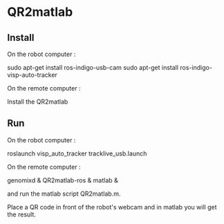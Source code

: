 # QR2matlab

## Install

On the robot computer :

sudo apt-get install ros-indigo-usb-cam
sudo apt-get install ros-indigo-visp-auto-tracker

On the remote computer :

Install the QR2matlab

## Run

On the robot computer :

roslaunch visp_auto_tracker tracklive_usb.launch

On the remote computer :

genomixd & QR2matlab-ros & matlab &

and run the matlab script QR2matlab.m.

Place a QR code in front of the robot's webcam and in matlab you will get the result.

